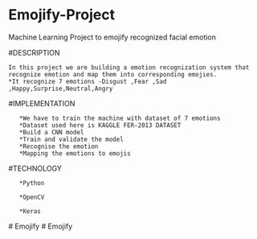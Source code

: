 # Emojify-Project
Machine Learning Project to emojify recognized facial emotion

#DESCRIPTION

    In this project we are building a emotion recognization system that recognize emotion and map them into corresponding emojies.
    *It recognize 7 emotions -Disgust ,Fear ,Sad ,Happy,Surprise,Neutral,Angry
  
  
  
  
#IMPLEMENTATION

       *We have to train the machine with dataset of 7 emotions
       *Dataset used here is KAGGLE FER-2013 DATASET
       *Build a CNN model
       *Train and validate the model
       *Recognise the emotion
       *Mapping the emotions to emojis
  
  
  
#TECHNOLOGY

       *Python
 
       *OpenCV
 
       *Keras
#   E m o j i f y  
 #   E m o j i f y  
 